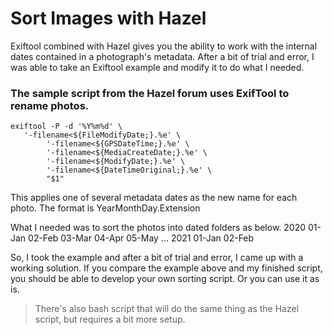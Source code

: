 # Sort Images with Hazel
 Exiftool combined with Hazel gives you the ability to work with the internal dates contained in a photograph's metadata. After a bit of trial and error, I was able to take an Exiftool example and modify it to do what I needed.

 ### The sample script from the Hazel forum uses ExifTool to rename photos.

```
exiftool -P -d '%Y%m%d' \
   '-filename<${FileModifyDate;}.%e' \
        '-filename<${GPSDateTime;}.%e' \
        '-filename<${MediaCreateDate;}.%e' \
        '-filename<${ModifyDate;}.%e' \
        '-filename<${DateTimeOriginal;}.%e' \
        "$1"
```

This applies one of several metadata dates as the new name for each photo.
The format is YearMonthDay.Extension

What I needed was to sort the photos into dated folders as below.
    2020
        01-Jan
        02-Feb
        03-Mar
        04-Apr
        05-May
        ...
    2021
        01-Jan
        02-Feb

So, I took the example and after a bit of trial and error, I came up with a working solution. If you compare the example above and my finished script, you should be able to develop your own sorting script. Or you can use it as is.

>There's also bash script that will do the same thing as the Hazel script, but requires a bit more setup.
